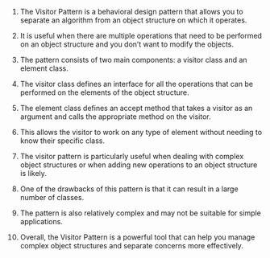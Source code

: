 

1. The Visitor Pattern is a behavioral design pattern that allows you to separate an algorithm from an object structure on which it operates.

2. It is useful when there are multiple operations that need to be performed on an object structure and you don’t want to modify the objects.

3. The pattern consists of two main components: a visitor class and an element class.

4. The visitor class defines an interface for all the operations that can be performed on the elements of the object structure.

5. The element class defines an accept method that takes a visitor as an argument and calls the appropriate method on the visitor.

6. This allows the visitor to work on any type of element without needing to know their specific class.

7. The visitor pattern is particularly useful when dealing with complex object structures or when adding new operations to an object structure is likely.

8. One of the drawbacks of this pattern is that it can result in a large number of classes.

9. The pattern is also relatively complex and may not be suitable for simple applications.

10. Overall, the Visitor Pattern is a powerful tool that can help you manage complex object structures and separate concerns more effectively.